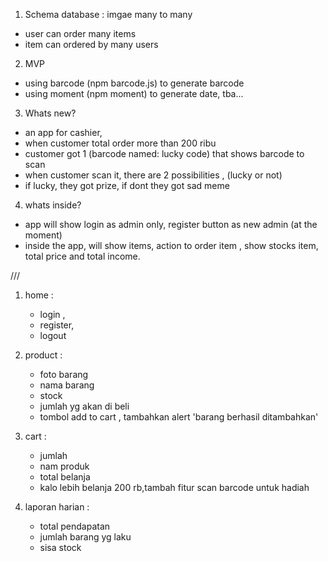 1. Schema database : imgae
many to many 
- user can order many items
- item can ordered by many users

2. MVP
- using barcode (npm barcode.js) to generate barcode
- using moment (npm moment) to generate date, tba...

3. Whats new?
- an app for cashier,
- when customer total order more than 200 ribu
- customer got 1 (barcode named: lucky code) that shows barcode to scan
- when customer scan it, there are 2 possibilities , (lucky or not)
- if lucky, they got prize, if dont they got sad meme

4. whats inside?
- app will show login as admin only, register button as new admin (at the moment)
- inside the app, will show items, action to order item , show stocks item, total price and total income.



///


1. home : 
    - login , 
    - register, 
    - logout

2. product : 
    - foto barang
    - nama barang
    - stock
    - jumlah yg akan di beli
    - tombol add to cart , tambahkan alert 'barang berhasil ditambahkan'

3. cart :
    - jumlah 
    - nam produk
    - total belanja 
    - kalo lebih belanja 200 rb,tambah fitur scan barcode untuk hadiah

4. laporan harian :
    - total pendapatan
    - jumlah barang yg laku
    - sisa stock